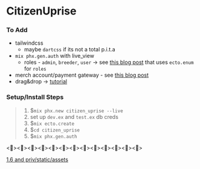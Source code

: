# CitizenUprise

### To Add
- tailwindcss
  - maybe `dartcss` if its not a total p.i.t.a 
- `mix phx.gen.auth` with live_view
  - roles - `admin`, `breeder`, `user` -> see [this blog post](https://www.leanpanda.com/blog/authentication-and-authorisation-in-phoenix-liveview/#step-3-update-the-live-views-generated-with-phx-gen-live-to-perform-the-checks-ensuring-a-user-can-really-access-a-given-route) that uses `ecto.enum` for `roles`
- merch account/payment gateway - see [this blog post](https://www.10buds.com/industry/payment-collection-for-cannabis-businesses/)
- drag&drop -> [tutorial](https://www.youtube.com/watch?v=U1EKT7WT_Ic)

### Setup/Install Steps
> 1. $`mix phx.new citizen_uprise --live`
> 2. set up `dev.ex` and `test.ex` db creds
> 3. $`mix ecto.create`
> 4. $`cd citizen_uprise` 
> 5. $`mix phx.gen.auth `


<><><><><><><><><><><><><>

[1.6 and priv/static/assets](https://elixirforum.com/t/loading-images-and-assets-in-phoenix-1-6-2/43259/7)